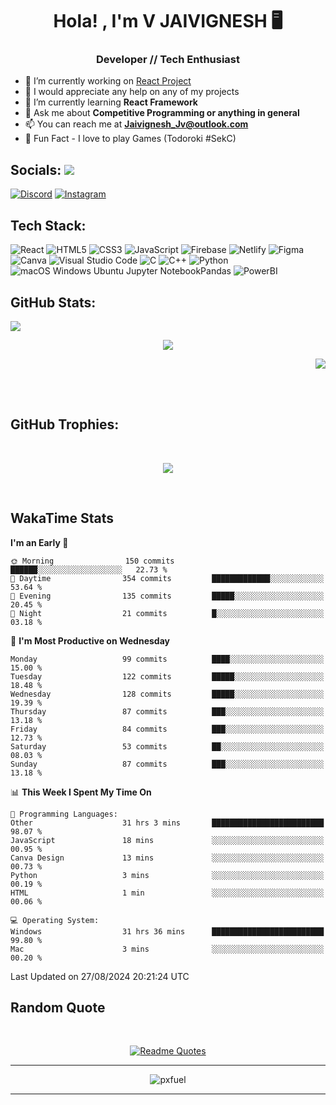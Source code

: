 <h1 align="center">Hola! , I'm V JAIVIGNESH   🖥️ </h1>
<h3 align="center">Developer // Tech Enthusiast </h3>

- 🔭 I’m currently working on [React Project](https://github.com/JaivigneshJv/devrev)
- 🤝 I would appreciate any help on any of my projects
- 🌱 I’m currently learning **React Framework**
- 💬 Ask me about **Competitive Programming or anything in general**
- 📫 You can reach me at **Jaivignesh_Jv@outlook.com** 
- 👾 Fun Fact -  I love to play Games (Todoroki #SekC)


## Socials:  [![](https://visitcount.itsvg.in/api?id=JaivigneshJv&icon=0&color=0)](https://visitcount.itsvg.in)

[![Discord](https://img.shields.io/badge/Discord-%237289DA.svg?logo=discord&logoColor=white)](https://discordapp.com/users/314206734971305984) [![Instagram](https://img.shields.io/badge/Instagram-%23E4405F.svg?logo=Instagram&logoColor=white)](https://instagram.com/jaivignesh_jv_) 


## Tech Stack:

![React](https://img.shields.io/badge/react-%2320232a.svg?style=for-the-badge&logo=react&logoColor=%2361DAFB) ![HTML5](https://img.shields.io/badge/html5-%23E34F26.svg?style=for-the-badge&logo=html5&logoColor=white) ![CSS3](https://img.shields.io/badge/css3-%231572B6.svg?style=for-the-badge&logo=css3&logoColor=white) ![JavaScript](https://img.shields.io/badge/javascript-%23323330.svg?style=for-the-badge&logo=javascript&logoColor=%23F7DF1E) ![Firebase](https://img.shields.io/badge/firebase-%23039BE5.svg?style=for-the-badge&logo=firebase) ![Netlify](https://img.shields.io/badge/netlify-%23000000.svg?style=for-the-badge&logo=netlify&logoColor=#00C7B7)   ![Figma](https://img.shields.io/badge/figma-%23F24E1E.svg?style=for-the-badge&logo=figma&logoColor=white) ![Canva](https://img.shields.io/badge/Canva-%2300C4CC.svg?style=for-the-badge&logo=Canva&logoColor=white)  ![Visual Studio Code](https://img.shields.io/badge/Visual%20Studio%20Code-0078d7.svg?style=for-the-badge&logo=visual-studio-code&logoColor=white) 	![C](https://img.shields.io/badge/c-%2300599C.svg?style=for-the-badge&logo=c&logoColor=white) ![C++](https://img.shields.io/badge/C++-00599C.svg?style=for-the-badge&logo=C++&logoColor=white)	![Python](https://img.shields.io/badge/python-3670A0?style=for-the-badge&logo=python&logoColor=ffdd54) 	![ ![macOS](https://img.shields.io/badge/mac%20os-000000?style=for-the-badge&logo=macos&logoColor=F0F0F0) ![Windows](https://img.shields.io/badge/Windows-0078D6?style=for-the-badge&logo=windows&logoColor=white) ![Ubuntu](https://img.shields.io/badge/Ubuntu-E95420?style=for-the-badge&logo=ubuntu&logoColor=white) ![Jupyter Notebook](https://img.shields.io/badge/jupyter-%23FA0F00.svg?style=for-the-badge&logo=jupyter&logoColor=white)Pandas](https://img.shields.io/badge/pandas-%23150458.svg?style=for-the-badge&logo=pandas&logoColor=white) ![PowerBI](https://img.shields.io/badge/Power%20BI-F2C811.svg?style=for-the-badge&logo=Power-BI&logoColor=black)
## GitHub Stats:   
<p align="left">
    <img src="https://github-readme-stats.vercel.app/api?username=JaivigneshJv&theme=chartreuse-dark&hide_border=true&include_all_commits=true&count_private=true"> 
    <!--chartreuse-dark-->
</p>
<p align="center">
    <img src="https://github-readme-streak-stats.herokuapp.com/?user=JaivigneshJv&theme=chartreuse-dark&hide_border=true"> 
</p>
<p align="right">
    <img src="https://github-readme-stats.vercel.app/api/top-langs/?username=JaivigneshJv&theme=chartreuse-dark&hide_border=true&include_all_commits=true&count_private=false&layout=compact"> 
</p>

</br>
</br>


## GitHub Trophies:

</br>


<p align="center">
<img src="https://github-profile-trophy.vercel.app/?username=JaivigneshJv&theme=nord&no-frame=true&no-bg=&column=8">
</p>
<br>

## WakaTime Stats 
<!--START_SECTION:waka-->
**I'm an Early 🐤** 

```text
🌞 Morning                150 commits         ██████░░░░░░░░░░░░░░░░░░░   22.73 % 
🌆 Daytime                354 commits         █████████████░░░░░░░░░░░░   53.64 % 
🌃 Evening                135 commits         █████░░░░░░░░░░░░░░░░░░░░   20.45 % 
🌙 Night                  21 commits          █░░░░░░░░░░░░░░░░░░░░░░░░   03.18 % 
```
📅 **I'm Most Productive on Wednesday** 

```text
Monday                   99 commits          ████░░░░░░░░░░░░░░░░░░░░░   15.00 % 
Tuesday                  122 commits         █████░░░░░░░░░░░░░░░░░░░░   18.48 % 
Wednesday                128 commits         █████░░░░░░░░░░░░░░░░░░░░   19.39 % 
Thursday                 87 commits          ███░░░░░░░░░░░░░░░░░░░░░░   13.18 % 
Friday                   84 commits          ███░░░░░░░░░░░░░░░░░░░░░░   12.73 % 
Saturday                 53 commits          ██░░░░░░░░░░░░░░░░░░░░░░░   08.03 % 
Sunday                   87 commits          ███░░░░░░░░░░░░░░░░░░░░░░   13.18 % 
```


📊 **This Week I Spent My Time On** 

```text
💬 Programming Languages: 
Other                    31 hrs 3 mins       █████████████████████████   98.07 % 
JavaScript               18 mins             ░░░░░░░░░░░░░░░░░░░░░░░░░   00.95 % 
Canva Design             13 mins             ░░░░░░░░░░░░░░░░░░░░░░░░░   00.73 % 
Python                   3 mins              ░░░░░░░░░░░░░░░░░░░░░░░░░   00.19 % 
HTML                     1 min               ░░░░░░░░░░░░░░░░░░░░░░░░░   00.06 % 

💻 Operating System: 
Windows                  31 hrs 36 mins      █████████████████████████   99.80 % 
Mac                      3 mins              ░░░░░░░░░░░░░░░░░░░░░░░░░   00.20 % 
```


 Last Updated on 27/08/2024 20:21:24 UTC
<!--END_SECTION:waka-->


## Random Quote
<br>
<div align="center">
    
[![Readme Quotes](https://quotes-github-readme.vercel.app/api?type=horizontal&theme=dark)](https://github.com/piyushsuthar/github-readme-quotes)
    
<div>

    
<hr>
    
![pxfuel](https://github.com/JaivigneshJv/JaivigneshJv/assets/71516398/7e0aaf9b-dac3-40dc-862b-142bc73e1d81)

<hr>
<br>






    
    
<!-- created with https://gprm.itsvg.in and modified -->
